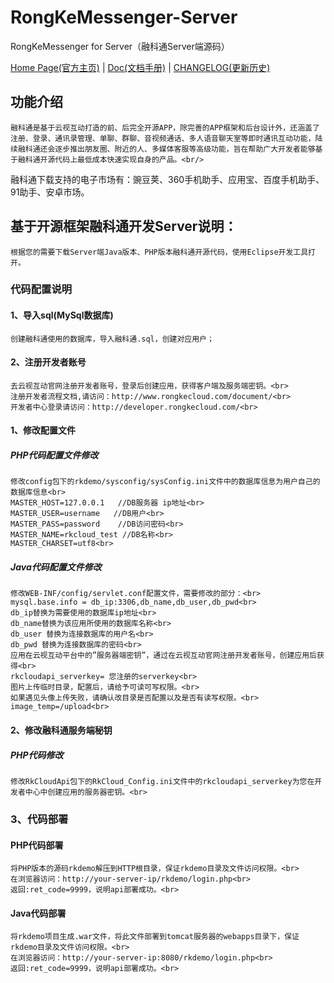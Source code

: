 # RongKeMessenger-Server
RongKeMessenger for Server（融科通Server端源码）

[Home Page(官方主页)](http://www.rongkecloud.com) | [Doc(文档手册)](http://www.rongkecloud.com/download/rongketong/doc.zip) | [CHANGELOG(更新历史)](https://github.com/rongkecloud/RongKeMessenger-Server/blob/master/CHANGELOG.md)

## 功能介绍
    融科通是基于云视互动打造的前、后完全开源APP，除完善的APP框架和后台设计外，还涵盖了注册、登录、通讯录管理、单聊、群聊、音视频通话、多人语音聊天室等即时通讯互动功能，陆续融科通还会逐步推出朋友圈、附近的人、多媒体客服等高级功能，旨在帮助广大开发者能够基于融科通开源代码上最低成本快速实现自身的产品。<br/>
融科通下载支持的电子市场有：豌豆荚、360手机助手、应用宝、百度手机助手、91助手、安卓市场。

## 基于开源框架融科通开发Server说明：

    根据您的需要下载Server端Java版本、PHP版本融科通开源代码，使用Eclipse开发工具打开。

### 代码配置说明 <br>
#### 1、导入sql(MySql数据库)
    创建融科通使用的数据库，导入融科通.sql，创建对应用户；
#### 2、注册开发者账号<br/>
    去云视互动官网注册开发者账号，登录后创建应用，获得客户端及服务端密钥。<br>
    注册开发者流程文档,请访问：http://www.rongkecloud.com/document/<br>
    开发者中心登录请访问：http://developer.rongkecloud.com/<br>
#### 1、修改配置文件<br/>

##### PHP代码配置文件修改<br>
    修改config包下的rkdemo/sysconfig/sysConfig.ini文件中的数据库信息为用户自己的数据库信息<br>
    MASTER_HOST=127.0.0.1   //DB服务器 ip地址<br>
    MASTER_USER=username   //DB用户<br>
    MASTER_PASS=password    //DB访问密码<br>
    MASTER_NAME=rkcloud_test //DB名称<br>
    MASTER_CHARSET=utf8<br>

##### Java代码配置文件修改<br>
    修改WEB-INF/config/servlet.conf配置文件，需要修改的部分：<br>
    mysql.base.info = db_ip:3306,db_name,db_user,db_pwd<br>
    db_ip替换为需要使用的数据库ip地址<br>
    db_name替换为该应用所使用的数据库名称<br>
    db_user 替换为连接数据库的用户名<br>
    db_pwd 替换为连接数据库的密码<br>
    应用在云视互动平台中的”服务器端密钥”，通过在云视互动官网注册开发者账号，创建应用后获得<br>
    rkcloudapi_serverkey= 您注册的serverkey<br>
    图片上传临时目录，配置后，请给予可读可写权限。<br>
    如果遇见头像上传失败，请确认改目录是否配置以及是否有读写权限。<br>
    image_temp=/upload<br>

#### 2、修改融科通服务端秘钥 <br>
##### PHP代码修改
    修改RkCloudApi包下的RkCloud_Config.ini文件中的rkcloudapi_serverkey为您在开发者中心中创建应用的服务器密钥。<br>

### 3、代码部署<br>
#### PHP代码部署<br>
    将PHP版本的源码rkdemo解压到HTTP根目录，保证rkdemo目录及文件访问权限。<br>
    在浏览器访问：http://your-server-ip/rkdemo/login.php<br>
    返回:ret_code=9999，说明api部署成功。<br>

#### Java代码部署<br>
    将rkdemo项目生成.war文件，将此文件部署到tomcat服务器的webapps目录下，保证rkdemo目录及文件访问权限。<br>
    在浏览器访问：http://your-server-ip:8080/rkdemo/login.php<br>
    返回:ret_code=9999，说明api部署成功。<br>

